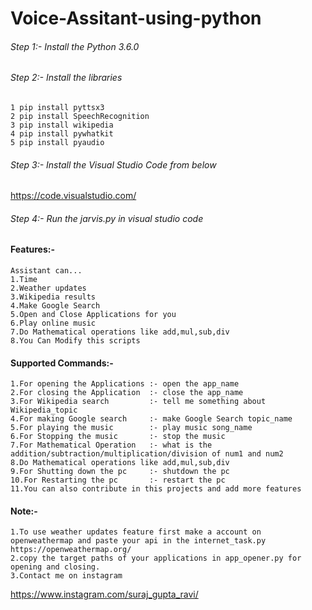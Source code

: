 # Voice-Assitant-using-python

###### Step 1:- Install the Python 3.6.0

###### Step 2:- Install the libraries
    1 pip install pyttsx3 
    2 pip install SpeechRecognition
    3 pip install wikipedia
    4 pip install pywhatkit
    5 pip install pyaudio
###### Step 3:- Install the Visual Studio Code from below
https://code.visualstudio.com/
###### Step 4:- Run the jarvis.py in visual studio code 

#### Features:-
    Assistant can...
    1.Time
    2.Weather updates
    3.Wikipedia results
    4.Make Google Search
    5.Open and Close Applications for you
    6.Play online music
    7.Do Mathematical operations like add,mul,sub,div
    8.You Can Modify this scripts 
  
#### Supported Commands:-
    
    1.For opening the Applications :- open the app_name
    2.For closing the Application  :- close the app_name
    3.For Wikipedia search         :- tell me something about Wikipedia_topic 
    4.For making Google search     :- make Google Search topic_name
    5.For playing the music        :- play music song_name 
    6.For Stopping the music       :- stop the music
    7.For Mathematical Operation   :- what is the addition/subtraction/multiplication/division of num1 and num2
    8.Do Mathematical operations like add,mul,sub,div
    9.For Shutting down the pc     :- shutdown the pc
    10.For Restarting the pc       :- restart the pc 
    11.You can also contribute in this projects and add more features
    
#### Note:-
    1.To use weather updates feature first make a account on openweathermap and paste your api in the internet_task.py
    https://openweathermap.org/
    2.copy the target paths of your applications in app_opener.py for opening and closing.
    3.Contact me on instagram 
https://www.instagram.com/suraj_gupta_ravi/
